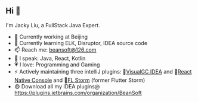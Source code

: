 ## Hi 👋

<!--
**beansoft/beansoft** is a ✨ _special_ ✨ repository because its `README.md` (this file) appears on your GitHub profile.

Here are some ideas to get you started:

- 🔭 I’m currently working on ...
- 🌱 I’m currently learning ...
- 👯 I’m looking to collaborate on ...
- 🤔 I’m looking for help with ...
- 💬 Ask me about ...
- 📫 How to reach me: ...
- 😄 Pronouns: ...
- ⚡ Fun fact: ...
-->
I'm Jacky Liu, a FullStack Java Expert.

- 🔭 Currently working at Beijing
- 🌱 Currently learning ELK, Disruptor, IDEA source code
- 📫 Reach me: beansoft@126.com
- 🎤 I speak: Java, React, Kotlin
- 💗 I love: Programming and Gaming
- ⚡ Actively maintaining three intelliJ plugins: 🧩[VisualGC IDEA](https://github.com/beansoft/visualgc_java8/) and 🧩[React Native Console](https://github.com/beansoft/react-native-console/) and 🧩[FL Storm](https://plugins.jetbrains.com/plugin/14718-fl-storm/) (former Flutter Storm)
- 😄 Download all my IDEA plugins@ https://plugins.jetbrains.com/organization/BeanSoft

